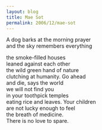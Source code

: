 ```yaml
---
layout: blog
title: Mae Sot
permalink: 2006/12/mae-sot
---
```


<p>A dog barks at the morning prayer<br />
and the sky remembers everything</p>
<p>the smoke-filled houses<br />
leaned against each other<br />
the wild green hand of nature<br />
clutching at humanity. Go ahead<br />
and die, says the world<br />
we will not find you<br />
in your toothpick temples<br />
eating rice and leaves. Your children<br />
are not lucky enough to feel<br />
the breath of medicine.<br />
There is no love to spare.</p>
